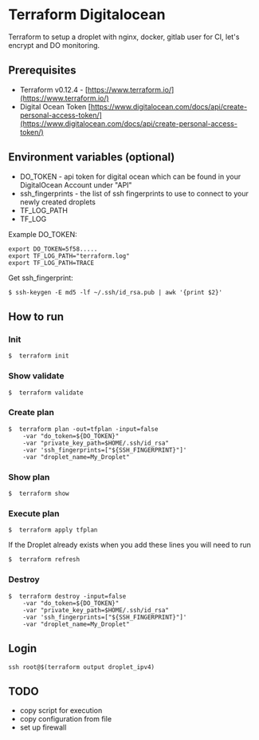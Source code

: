 # Terraform Digitalocean

Terraform to setup a droplet with nginx, docker, gitlab user for CI, let's encrypt and DO monitoring. 


## Prerequisites

* Terraform v0.12.4 - [https://www.terraform.io/](https://www.terraform.io/)
* Digital Ocean Token [https://www.digitalocean.com/docs/api/create-personal-access-token/](https://www.digitalocean.com/docs/api/create-personal-access-token/)

## Environment variables (optional)

* DO_TOKEN - api token for digital ocean which can be found in your DigitalOcean Account under "API"
* ssh_fingerprints - the list of ssh fingerprints to use to connect to your newly created droplets
* TF_LOG_PATH
* TF_LOG

Example DO_TOKEN:

```
export DO_TOKEN=5f58.....
export TF_LOG_PATH="terraform.log"
export TF_LOG_PATH=TRACE
```

Get ssh_fingerprint:

```
$ ssh-keygen -E md5 -lf ~/.ssh/id_rsa.pub | awk '{print $2}'
```


## How to run

### Init

```
$  terraform init
```


### Show validate

```
$  terraform validate
```

### Create plan

```
$  terraform plan -out=tfplan -input=false 
    -var "do_token=${DO_TOKEN}"
    -var "private_key_path=$HOME/.ssh/id_rsa"
    -var 'ssh_fingerprints=["${SSH_FINGERPRINT}"]'
    -var "droplet_name=My_Droplet"     
```

### Show plan

```
$  terraform show
```

### Execute plan

```
$  terraform apply tfplan
```

If the Droplet already exists when you add these lines you will need to run

```
$  terraform refresh
```

### Destroy

```
$  terraform destroy -input=false 
    -var "do_token=${DO_TOKEN}" 
    -var "private_key_path=$HOME/.ssh/id_rsa"
    -var 'ssh_fingerprints=["${SSH_FINGERPRINT}"]'
    -var "droplet_name=My_Droplet"   
```

## Login

```
ssh root@$(terraform output droplet_ipv4)
```

## TODO

* copy script for execution
* copy configuration from file
* set up firewall
